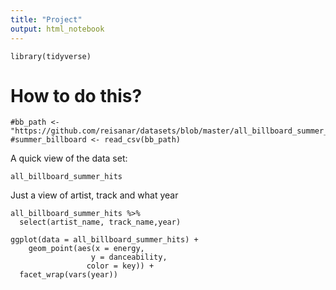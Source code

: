 ```yaml
---
title: "Project"
output: html_notebook
---
```




```{r, message=FALSE, warning=FALSE}
library(tidyverse)
```


# How to do this?
```{r}
#bb_path <- "https://github.com/reisanar/datasets/blob/master/all_billboard_summer_hits.csv"
#summer_billboard <- read_csv(bb_path)
```


A quick view of the data set:

```{r}
all_billboard_summer_hits
```


Just a view of artist, track and what year

```{r}
all_billboard_summer_hits %>% 
  select(artist_name, track_name,year)
```


```{r}
ggplot(data = all_billboard_summer_hits) +
    geom_point(aes(x = energy,
                  y = danceability,
                 color = key)) +
  facet_wrap(vars(year))
```
